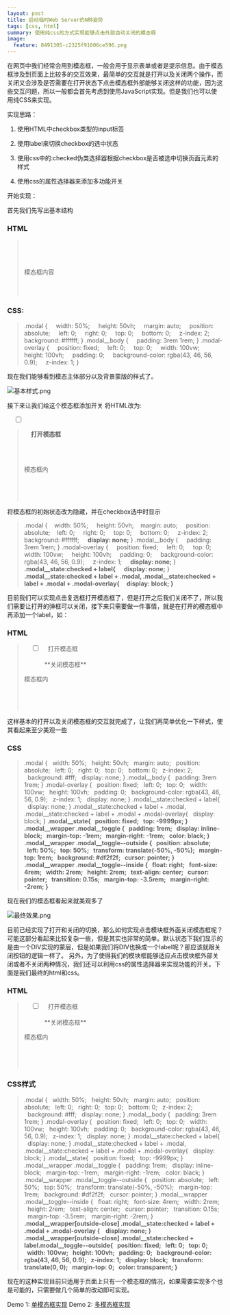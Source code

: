 ```yaml
---
layout: post
title: 启动临时Web Server的N种姿势
tags: [css, html]
summary: 使用纯css的方式实现能够点击外部自动关闭的模态框
image:
  feature: 8491305-c2325f91606ce596.png
---
```

在网页中我们经常会用到模态框，一般会用于显示表单或者是提示信息。由于模态框涉及到页面上比较多的交互效果，最简单的交互就是打开以及关闭两个操作，而关闭又会涉及是否需要在打开状态下点击模态框外部能够关闭这样的功能，因为这些交互问题，所以一般都会首先考虑到使用JavaScript实现。但是我们也可以使用纯CSS来实现。

实现思路：

1. 使用HTML中checkbox类型的input标签

1. 使用label来切换checkbox的选中状态

1. 使用css中的:checked伪类选择器根据checkbox是否被选中切换页面元素的样式
1. 使用css的属性选择器来添加多功能开关

开始实现：

首先我们先写出基本结构

### HTML
><div id="modal" class="modal__wrapper">
>      <div class="modal">
>            <div class="modal__main">
>                  <p> 模态框内容 </p>
>            </div>
>      </div>
></div>

### CSS:
>.modal {
>      width: 50%;
>      height: 50vh;
>      margin: auto;
>      position: absolute;
>      left: 0;
>      right: 0;
>      top: 0;
>      bottom: 0;
>      z-index: 2;
>      background: #ffffff;
>}
>.modal__body {
>      padding: 3rem 1rem;
>}
>.modal-overlay {
>      position: fixed;
>      left: 0;
>      top: 0;
>      width: 100vw;
>      height: 100vh;
>      padding: 0;
>      background-color: rgba(43, 46, 56, 0.9);
>      z-index: 1;
>}

现在我们能够看到模态主体部分以及背景蒙版的样式了。

![基本样式.png](http://upload-images.jianshu.io/upload_images/8491305-2394a8cc8d553bfc.png?imageMogr2/auto-orient/strip%7CimageView2/2/w/1240)


接下来让我们给这个模态框添加开关
将HTML改为:
> <div id="modal" class="modal__wrapper">
       **<input id="modal__state" class="modal__state" type="checkbox">**
>       **<label class="modal__toggle modal__toggle--outside" for="modal__state">打开模态框</label>**
>      <div class="modal">
>             <div class="modal__body">
>                    <p> 模态框内 </p>
>             </div>
>      </div>
>        <div class="modal-overlay"></div>
</div>

将模态框的初始状态改为隐藏，并在checkbox选中时显示
> .modal {
>      width: 50%;
>      height: 50vh;
>      margin: auto;
>      position: absolute;
>      left: 0;
>      right: 0;
>      top: 0;
>      bottom: 0;
>      z-index: 2;
>      background: #ffffff;
>      **display: none;**
>}
>.modal__body {
>      padding: 3rem 1rem;
>}
>.modal-overlay {
>      position: fixed;
>      left: 0;
>      top: 0;
>      width: 100vw;
>      height: 100vh;
>      padding: 0;
>      background-color: rgba(43, 46, 56, 0.9);
>      z-index: 1;
>      **display: none;**
>}
> **.modal__state:checked + label{**
>      **display: none;**
>}
>**.modal__state:checked + label + .modal,
>.modal__state:checked + label + .modal + .modal-overlay{
>      display: block;
>}**

目前我们可以实现点击复选框打开模态框了，但是打开之后我们关闭不了，所以我们需要让打开的弹框可以关闭，接下来只需要做一件事情，就是在打开的模态框中再添加一个label，如：

### HTML
> <div id="modal" class="modal__wrapper">
>        <input id="modal__state" class="modal__state" type="checkbox">
>       <label class="modal__toggle modal__toggle--outside" for="modal__state">打开模态框</label>
>      <div class="modal">
>             <div class="modal__body">
>                **<label class="modal__toggle modal__toggle--outside" for="modal__state">关闭模态框</label>**
>                    <p> 模态框内 </p>
>             </div>
>      </div>
>        <div class="modal-overlay"></div>
> </div>

这样基本的打开以及关闭模态框的交互就完成了，让我们再简单优化一下样式，使其看起来至少美观一些

### CSS
>.modal {
>  width: 50%;
>  height: 50vh;
>  margin: auto;
>  position: absolute;
>  left: 0;
>  right: 0;
>  top: 0;
>  bottom: 0;
>  z-index: 2;
>  background: #fff;
>  display: none;
>}
>.modal__body {
>  padding: 3rem 1rem;
>}
>.modal-overlay {
>  position: fixed;
>  left: 0;
>  top: 0;
>  width: 100vw;
>  height: 100vh;
>  padding: 0;
>  background-color: rgba(43, 46, 56, 0.9);
>  z-index: 1;
>  display: none;
>}
>.modal__state:checked + label{
>  display: none;
>}
>.modal__state:checked + label + .modal,
>.modal__state:checked + label + .modal + .modal-overlay{
>  display: block;
>}
>**.modal__state{
>  position: fixed;
>  top: -9999px;
>}
>.modal__wrapper .modal__toggle {
>  padding: 1rem;
>  display: inline-block;
>  margin-top: -1rem;
>  margin-right: -1rem;
>  color: black;
>}
>.modal__wrapper .modal__toggle--outside {
>  position: absolute;
>  left: 50%;
>  top: 50%;
>  transform: translate(-50%, -50%);
>  margin-top: 1rem;
>  background: #df2f2f;
>  cursor: pointer;
>}
>.modal__wrapper .modal__toggle--inside {
>  float: right;
>  font-size: 4rem;
>  width: 2rem;
>  height: 2rem;
>  text-align: center;
>  cursor: pointer;
>  transition: 0.15s;
>  margin-top: -3.5rem;
>  margin-right: -2rem;
>}**

现在我们的模态框看起来就美观多了


![最终效果.png](http://upload-images.jianshu.io/upload_images/8491305-c2325f91606ce596.png?imageMogr2/auto-orient/strip%7CimageView2/2/w/1240)


目前已经实现了打开和关闭的切换，那么如何实现点击模块框外面关闭模态框呢？可能这部分看起来比较复杂一些，但是其实也非常的简单。默认状态下我们显示的是由一个DIV实现的蒙层，但是如果我们将DIV也换成一个label呢？那应该就跟关闭按钮的逻辑一样了。
另外，为了使得我们的模块框能够适应点击模块框外部关闭或者不关闭两种情况，我们还可以利用css的属性选择器来实现功能的开关。下面是我们最终的html和css。
### HTML
> <div id="modal" class="modal__wrapper" outside-close>
>        <input id="modal__state" class="modal__state" type="checkbox">
>       <label class="modal__toggle modal__toggle--outside" for="modal__state">打开模态框</label>
>      <div class="modal">
>             <div class="modal__body">
>                **<label class="modal__toggle modal__toggle--outside" for="modal__state">关闭模态框</label>**
>                    <p> 模态框内 </p>
>             </div>
>      </div>
>        <div class="modal-overlay"></div>
> </div>
### CSS样式
>.modal {
>  width: 50%;
>  height: 50vh;
>  margin: auto;
>  position: absolute;
>  left: 0;
>  right: 0;
>  top: 0;
>  bottom: 0;
>  z-index: 2;
>  background: #fff;
>  display: none;
>}
>.modal__body {
>  padding: 3rem 1rem;
>}
>.modal-overlay {
>  position: fixed;
>  left: 0;
>  top: 0;
>  width: 100vw;
>  height: 100vh;
>  padding: 0;
>  background-color: rgba(43, 46, 56, 0.9);
>  z-index: 1;
>  display: none;
>}
>.modal__state:checked + label{
>  display: none;
>}
>.modal__state:checked + label + .modal,
>.modal__state:checked + label + .modal + .modal-overlay{
>  display: block;
>}
>.modal__state{
>  position: fixed;
>  top: -9999px;
>}
>.modal__wrapper .modal__toggle {
>  padding: 1rem;
>  display: inline-block;
>  margin-top: -1rem;
>  margin-right: -1rem;
>  color: black;
>}
>.modal__wrapper .modal__toggle--outside {
>  position: absolute;
>  left: 50%;
>  top: 50%;
>  transform: translate(-50%, -50%);
>  margin-top: 1rem;
>  background: #df2f2f;
>  cursor: pointer;
>}
>.modal__wrapper .modal__toggle--inside {
>  float: right;
>  font-size: 4rem;
>  width: 2rem;
>  height: 2rem;
>  text-align: center;
>  cursor: pointer;
>  transition: 0.15s;
>  margin-top: -3.5rem;
>  margin-right: -2rem;
>}
>**.modal__wrapper[outside-close] .modal__state:checked + label + .modal + .modal-overlay {
>      display: none;
>}
>.modal__wrapper[outside-close] .modal__state:checked + label.modal__toggle--outside{
>  position: fixed;
>  left: 0;
>  top: 0;
>  width: 100vw;
>  height: 100vh;
>  padding: 0;
>  background-color: rgba(43, 46, 56, 0.9);
>  z-index: 1;
>  display: block;
>  transform: translate(0, 0);
>  margin-top: 0;
>  color: transparent;
>}**

现在的这种实现目前只适用于页面上只有一个模态框的情况，如果需要实现多个也是可能的，只需要做几个简单的改动即可实现。

Demo 1: [单模态框实现](https://codepen.io/jihgao666/pen/JrmvNq)
Demo 2:  [多模态框实现](https://codepen.io/jihgao666/pen/BwPXGV)
